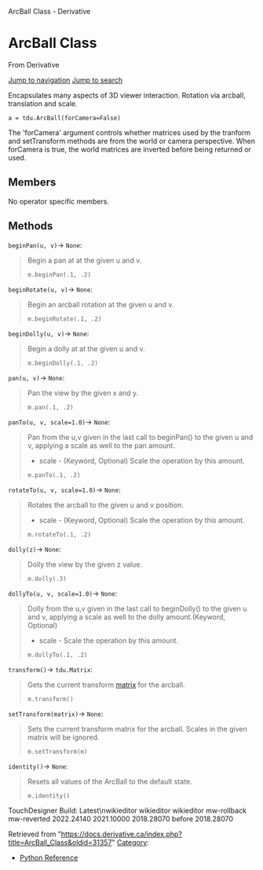 

ArcBall Class - Derivative

























# ArcBall Class

From Derivative



[Jump to navigation](#mw-head)
[Jump to search](#searchInput)

Encapsulates many aspects of 3D viewer interaction. Rotation via arcball, translation and scale.

```
a = tdu.ArcBall(forCamera=False)

```

The 'forCamera' argument controls whether matrices used by the tranform and setTransform methods are from the world or camera perspective. When forCamera is true, the world matrices are inverted before being returned or used.

  


## Members

No operator specific members.

  


## Methods

`beginPan(u, v)`→ `None`:

> Begin a pan at at the given u and v.
> 
> ```
> m.beginPan(.1, .2)
> 
> ```

`beginRotate(u, v)`→ `None`:

> Begin an arcball rotation at the given u and v.
> 
> ```
> m.beginRotate(.1, .2)
> 
> ```

`beginDolly(u, v)`→ `None`:

> Begin a dolly at at the given u and v.
> 
> ```
> m.beginDolly(.1, .2)
> 
> ```

`pan(u, v)`→ `None`:

> Pan the view by the given x and y.
> 
> ```
> m.pan(.1, .2)
> 
> ```

`panTo(u, v, scale=1.0)`→ `None`:

> Pan from the u,v given in the last call to beginPan() to the given u and v, applying a scale as well to the pan amount.
> 
> * scale - (Keyword, Optional) Scale the operation by this amount.
> 
> ```
> m.panTo(.1, .2)
> 
> ```

`rotateTo(u, v, scale=1.0)`→ `None`:

> Rotates the arcball to the given u and v position.
> 
> * scale - (Keyword, Optional) Scale the operation by this amount.
> 
> ```
> m.rotateTo(.1, .2)
> 
> ```

`dolly(z)`→ `None`:

> Dolly the view by the given z value.
> 
> ```
> m.dolly(.3)
> 
> ```

`dollyTo(u, v, scale=1.0)`→ `None`:

> Dolly from the u,v given in the last call to beginDolly() to the given u and v, applying a scale as well to the dolly amount.(Keyword, Optional)
> 
> * scale - Scale the operation by this amount.
> 
> ```
> m.dollyTo(.1, .2)
> 
> ```

`transform()`→ `tdu.Matrix`:

> Gets the current transform [matrix](Matrix_Class.html "Matrix Class") for the arcball.
> 
> ```
> m.transform()
> 
> ```

`setTransform(matrix)`→ `None`:

> Sets the current transform matrix for the arcball. Scales in the given matrix will be ignored.
> 
> ```
> m.setTransform(m)
> 
> ```

`identity()`→ `None`:

> Resets all values of the ArcBall to the default state.
> 
> ```
> m.identity()
> 
> ```

TouchDesigner Build: 
Latest\nwikieditor
wikieditor
wikieditor
mw-rollback
mw-reverted
2022.24140
2021.10000
2018.28070
before 2018.28070






Retrieved from "<https://docs.derivative.ca/index.php?title=ArcBall_Class&oldid=31357>"
[Category](Special_Categories.html "Special:Categories"):

* [Python Reference](Category_Python_Reference.html "Category:Python Reference")